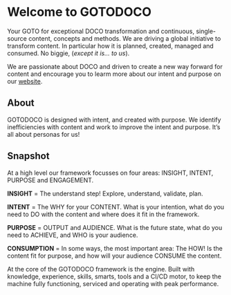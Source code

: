 # Welcome to GOTODOCO

Your GOTO for exceptional DOCO transformation and continuous, single-source content, concepts and methods. 
We are driving a global initiative to transform content. In particular how it is planned, created, managed and consumed.
No biggie, (_except it is... to us_).

We are passionate about DOCO and driven to create a new way forward for content and encourage you to learm more about our intent and purpose on our [website](https://gotodoco.com).

## About

GOTODOCO is designed with intent, and created with purpose. 
We identify inefficiencies with content and work to improve the intent and purpose. 
It’s all about personas for us!

## Snapshot

At a high level our framework focusses on four areas: INSIGHT, INTENT, PURPOSE and ENGAGEMENT.

**INSIGHT** = The understand step! Explore, understand, validate, plan.

**INTENT** = The WHY for your CONTENT. What is your intention, what do you need to DO with the content and where does it fit in the framework.

**PURPOSE** = OUTPUT and AUDIENCE. What is the future state, what do you need to ACHIEVE, and WHO is your audience. 

**CONSUMPTION** = In some ways, the most important area: The HOW! Is the content fit for purpose, and how will your audience CONSUME the content.

At the core of the GOTODOCO framework is the engine. Built with knowledge, experience, skills, smarts, tools and a CI/CD motor, to keep the machine fully functioning, serviced and operating with peak performance.



